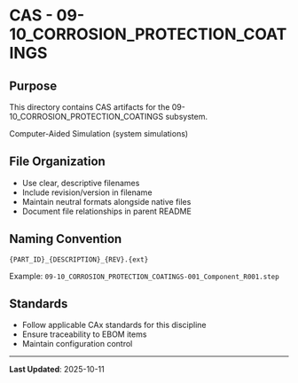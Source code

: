 # CAS - 09-10_CORROSION_PROTECTION_COATINGS

## Purpose

This directory contains CAS artifacts for the 09-10_CORROSION_PROTECTION_COATINGS subsystem.

Computer-Aided Simulation (system simulations)

## File Organization

- Use clear, descriptive filenames
- Include revision/version in filename
- Maintain neutral formats alongside native files
- Document file relationships in parent README

## Naming Convention

```
{PART_ID}_{DESCRIPTION}_{REV}.{ext}
```

Example: `09-10_CORROSION_PROTECTION_COATINGS-001_Component_R001.step`

## Standards

- Follow applicable CAx standards for this discipline
- Ensure traceability to EBOM items
- Maintain configuration control

---

**Last Updated**: 2025-10-11
